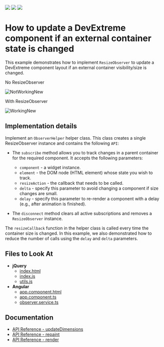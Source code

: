 <!-- default badges list -->
![](https://img.shields.io/endpoint?url=https://codecentral.devexpress.com/api/v1/VersionRange/582915038/21.2.12%2B)
[![](https://img.shields.io/badge/Open_in_DevExpress_Support_Center-FF7200?style=flat-square&logo=DevExpress&logoColor=white)](https://supportcenter.devexpress.com/ticket/details/T1136710)
[![](https://img.shields.io/badge/📖_How_to_use_DevExpress_Examples-e9f6fc?style=flat-square)](https://docs.devexpress.com/GeneralInformation/403183)
<!-- default badges end -->
#  How to update a DevExtreme component if an external container state  is changed

This example demonstrates how to implement `ResizeObserver` to update a DevExtreme component layout if an external container visibility/size is changed.

No ResizeObserver 

![NotWorkingNew](https://user-images.githubusercontent.com/22076961/210073727-5b3a5899-2679-4953-9752-e869046aab58.gif)

With ResizeObserver

![WorkingNew](https://user-images.githubusercontent.com/22076961/210073705-b6db18d4-7fd1-4b4a-97e3-80a565471a2a.gif)

## Implementation details

Implement an `ObserverHelper` helper class. This class creates a single ResizeObserver instance and contains the following `API`:

* The `subscribe` method allows you to track changes in a parent container for the required component. It accepts the following parameters:
   * `component` - a widget instance.
   * `element` - the DOM node (HTML element) whose state you wish to track.
   * `resizeAction` - the callback that needs to be called.
   * `delta` - specify this parameter to avoid changing a component if size changes are small.
   * `delay` - specify this parameter to re-render a component with a delay (e.g., after animation is finished).

* The `disconnect` method clears all active subscriptions and removes a `ResizeObserver` instance.

The `resizeCallback` function in the helper class is called every time the container size is changed.
In this example, we also demonstrated how to reduce the number of calls using the `delay` and `delta` parameters.

## Files to Look At

- **jQuery**    
    - [index.html](jQuery/src/index.html)
    - [index.js](jQuery/src/index.js)   
    - [utils.js](jQuery/src/utils.js)
- **Angular**
    - [app.component.html](Angular/src/app/app.component.html)
    - [app.component.ts](Angular/src/app/app.component.ts)
    - [observer.service.ts](Angular/src/app/observer.service.ts)

## Documentation

- [API Reference - updateDimensions](https://js.devexpress.com/Documentation/ApiReference/UI_Components/dxDataGrid/Methods/#updateDimensions)
- [API Reference - repaint](https://js.devexpress.com/Documentation/ApiReference/UI_Components/dxDataGrid/Methods/#repaint)
- [API Reference - render](https://js.devexpress.com/Documentation/ApiReference/UI_Components/dxChart/Methods/#render)


